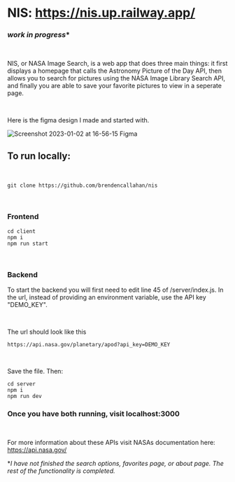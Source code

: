 # NIS: https://nis.up.railway.app/
### *work in progress**

<br>

NIS, or NASA Image Search, is a web app that does three main things: it first displays a homepage that calls the Astronomy Picture of the Day API, then allows you to search for pictures using the NASA Image Library Search API, and finally you are able to save your favorite pictures to view in a seperate page.

<br>


Here is the figma design I made and started with.

![Screenshot 2023-01-02 at 16-56-15 Figma](https://user-images.githubusercontent.com/47364240/210288160-251b6026-679d-47f7-92ac-4f90ac99e734.png)




## To run locally:

<br>

`
git clone https://github.com/brendencallahan/nis
`

<br>

### Frontend

```
cd client
npm i
npm run start
```

<br>

### Backend

To start the backend you will first need to edit line 45
of /server/index.js. In the url, instead of providing an environment variable, use the API key "DEMO_KEY".

<br>

The url should look like this

`
https://api.nasa.gov/planetary/apod?api_key=DEMO_KEY
`

<br>

Save the file. Then:

```
cd server
npm i
npm run dev
```

### Once you have both running, visit localhost:3000

<br>

For more information about these APIs visit NASAs documentation here: https://api.nasa.gov/


**I have not finished the search options, favorites page, or about page. The rest of the functionality is completed.*